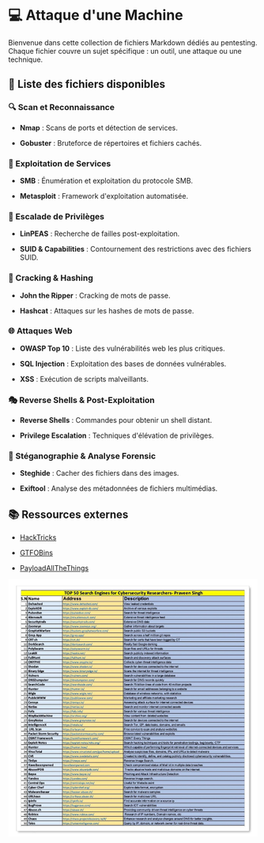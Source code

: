 # 💻️ Attaque d'une Machine

Bienvenue dans cette collection de fichiers Markdown dédiés au pentesting. Chaque fichier couvre un sujet spécifique : un outil, une attaque ou une technique.

## 📌 Liste des fichiers disponibles

### 🔍 Scan et Reconnaissance

- **Nmap** : Scans de ports et détection de services.
    
- **Gobuster** : Bruteforce de répertoires et fichiers cachés.
    

### 📂 Exploitation de Services

- **SMB** : Énumération et exploitation du protocole SMB.
    
- **Metasploit** : Framework d'exploitation automatisée.
    

### 🚀 Escalade de Privilèges

- **LinPEAS** : Recherche de failles post-exploitation.
    
- **SUID & Capabilities** : Contournement des restrictions avec des fichiers SUID.
    

### 🔐 Cracking & Hashing

- **John the Ripper** : Cracking de mots de passe.
    
- **Hashcat** : Attaques sur les hashes de mots de passe.
    

### 🌐 Attaques Web

- **OWASP Top 10** : Liste des vulnérabilités web les plus critiques.
    
- **SQL Injection** : Exploitation des bases de données vulnérables.
    
- **XSS** : Exécution de scripts malveillants.
    

### 🎭 Reverse Shells & Post-Exploitation

- **Reverse Shells** : Commandes pour obtenir un shell distant.
    
- **Privilege Escalation** : Techniques d'élévation de privilèges.
    

### 🔎 Stéganographie & Analyse Forensic

- **Steghide** : Cacher des fichiers dans des images.
    
- **Exiftool** : Analyse des métadonnées de fichiers multimédias.
    

## 📚 Ressources externes

- [HackTricks](https://book.hacktricks.wiki/)
    
- [GTFOBins](https://gtfobins.github.io/)
    
- [PayloadAllTheThings](https://github.com/swisskyrepo/PayloadsAllTheThings)

![](cyber-websites.jpeg)
